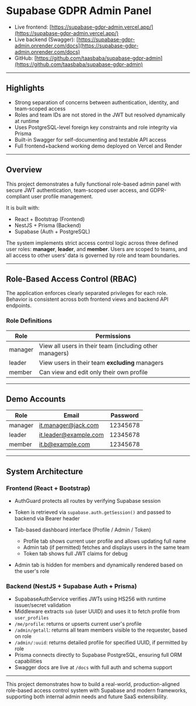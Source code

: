 # Supabase GDPR Admin Panel

* Live frontend: [https://supabase-gdpr-admin.vercel.app/](https://supabase-gdpr-admin.vercel.app/)
* Live backend (Swagger): [https://supabase-gdpr-admin.onrender.com/docs](https://supabase-gdpr-admin.onrender.com/docs)
* GitHub: [https://github.com/taasbaba/supabase-gdpr-admin](https://github.com/taasbaba/supabase-gdpr-admin)

---
## Highlights

* Strong separation of concerns between authentication, identity, and team-scoped access
* Roles and team IDs are not stored in the JWT but resolved dynamically at runtime
* Uses PostgreSQL-level foreign key constraints and role integrity via Prisma
* Built-in Swagger for self-documenting and testable API access
* Full frontend+backend working demo deployed on Vercel and Render

---

## Overview

This project demonstrates a fully functional role-based admin panel with secure JWT authentication, team-scoped user access, and GDPR-compliant user profile management.

It is built with:

* React + Bootstrap (Frontend)
* NestJS + Prisma (Backend)
* Supabase (Auth + PostgreSQL)

The system implements strict access control logic across three defined user roles: **manager**, **leader**, and **member**. Users are scoped to teams, and all access to other users’ data is governed by role and team boundaries.

---

## Role-Based Access Control (RBAC)

The application enforces clearly separated privileges for each role. Behavior is consistent across both frontend views and backend API endpoints.

### Role Definitions

| Role    | Permissions                                             |
| ------- | ------------------------------------------------------- |
| manager | View all users in their team (including other managers) |
| leader  | View users in their team **excluding** managers         |
| member  | Can view and edit only their own profile                |

---

## Demo Accounts

| Role    | Email                                                 | Password |
| ------- | ----------------------------------------------------- | -------- |
| manager | [it.manager@jack.com](mailto:it.manager@jack.com)     | 12345678 |
| leader  | [it.leader@example.com](mailto:it.leader@example.com) | 12345678 |
| member  | [it.b@example.com](mailto:it.b@example.com)           | 12345678 |

---

## System Architecture

### Frontend (React + Bootstrap)

* AuthGuard protects all routes by verifying Supabase session
* Token is retrieved via `supabase.auth.getSession()` and passed to backend via Bearer header
* Tab-based dashboard interface (Profile / Admin / Token)

  * Profile tab shows current user profile and allows updating full name
  * Admin tab (if permitted) fetches and displays users in the same team
  * Token tab shows full JWT claims for debug
* Admin tab is hidden for members and dynamically rendered based on the user's role

### Backend (NestJS + Supabase Auth + Prisma)

* SupabaseAuthService verifies JWTs using HS256 with runtime issuer/secret validation
* Middleware extracts `sub` (user UUID) and uses it to fetch profile from `user_profiles`
* `/me/profile`: returns or upserts current user's profile
* `/admin/getall`: returns all team members visible to the requester, based on role
* `/admin/:uuid`: returns detailed profile for specified UUID, if permitted by role
* Prisma connects directly to Supabase PostgreSQL, ensuring full ORM capabilities
* Swagger docs are live at `/docs` with full auth and schema support

---

This project demonstrates how to build a real-world, production-aligned role-based access control system with Supabase and modern frameworks, supporting both internal admin needs and future SaaS extensibility.
